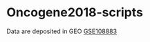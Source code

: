 # Oncogene2018-scripts

Data are deposited in GEO [GSE108883](https://www.ncbi.nlm.nih.gov/geo/query/acc.cgi?acc=GSE108883)

